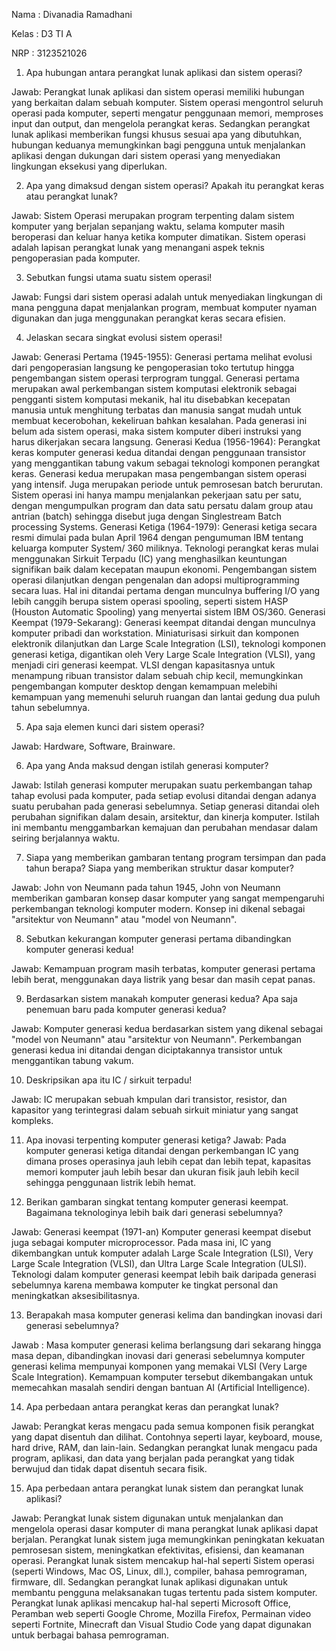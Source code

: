 Nama : Divanadia Ramadhani

Kelas : D3 TI A

NRP : 3123521026


1. Apa hubungan antara perangkat lunak aplikasi dan sistem operasi?

Jawab: Perangkat lunak aplikasi dan sistem operasi memiliki hubungan yang berkaitan dalam sebuah komputer. Sistem operasi mengontrol seluruh operasi pada komputer, seperti mengatur penggunaan memori, memproses input dan output, dan mengelola perangkat keras. Sedangkan perangkat lunak aplikasi memberikan fungsi khusus sesuai apa yang dibutuhkan, hubungan keduanya memungkinkan bagi pengguna untuk menjalankan aplikasi dengan dukungan dari sistem operasi yang menyediakan lingkungan eksekusi yang diperlukan.

2. Apa yang dimaksud dengan sistem operasi? Apakah itu perangkat keras atau perangkat lunak?

Jawab: Sistem Operasi merupakan program terpenting dalam sistem komputer yang berjalan sepanjang waktu, selama
komputer masih beroperasi dan keluar hanya ketika komputer dimatikan. Sistem operasi adalah lapisan perangkat lunak yang menangani aspek teknis pengoperasian pada komputer.
 
3. Sebutkan fungsi utama suatu sistem operasi!

Jawab: Fungsi dari sistem operasi adalah untuk menyediakan lingkungan di mana pengguna dapat menjalankan
program, membuat komputer nyaman digunakan dan juga menggunakan perangkat keras secara efisien.

4. Jelaskan secara singkat evolusi sistem operasi!

Jawab: Generasi Pertama (1945-1955): Generasi pertama melihat evolusi dari pengoperasian langsung ke pengoperasian toko tertutup hingga pengembangan
sistem operasi terprogram tunggal. Generasi pertama merupakan awal perkembangan sistem komputasi elektronik sebagai pengganti sistem komputasi mekanik, hal itu disebabkan kecepatan manusia untuk menghitung terbatas dan manusia sangat mudah untuk membuat kecerobohan, kekeliruan bahkan kesalahan. Pada generasi ini belum ada sistem operasi, maka sistem komputer diberi instruksi yang harus dikerjakan secara langsung.
Generasi Kedua (1956-1964): Perangkat keras komputer generasi kedua ditandai dengan penggunaan transistor yang menggantikan tabung vakum sebagai
teknologi komponen perangkat keras. Generasi kedua merupakan masa pengembangan sistem operasi yang intensif. Juga merupakan periode untuk pemrosesan
batch berurutan. Sistem operasi ini hanya mampu menjalankan pekerjaan satu per satu, dengan mengumpulkan program dan data satu persatu dalam group atau antrian (batch) sehingga disebut juga dengan Singlestream Batch processing Systems.
Generasi Ketiga (1964-1979): Generasi ketiga secara resmi dimulai pada bulan April 1964 dengan pengumuman IBM tentang keluarga komputer System/
360 miliknya. Teknologi perangkat keras mulai menggunakan Sirkuit Terpadu (IC) yang menghasilkan keuntungan signifikan
baik dalam kecepatan maupun ekonomi. Pengembangan sistem operasi dilanjutkan dengan pengenalan dan adopsi multiprogramming secara luas. Hal ini ditandai
pertama dengan munculnya buffering I/O yang lebih canggih berupa sistem operasi spooling, seperti sistem HASP (Houston Automatic Spooling) yang menyertai sistem IBM OS/360.
Generasi Keempat (1979-Sekarang): Generasi keempat ditandai dengan munculnya komputer pribadi dan workstation. Miniaturisasi sirkuit dan komponen elektronik dilanjutkan dan Large Scale Integration (LSI), teknologi komponen generasi ketiga, digantikan oleh Very Large Scale Integration (VLSI), yang menjadi ciri generasi keempat. VLSI dengan kapasitasnya untuk menampung ribuan transistor dalam sebuah chip kecil, memungkinkan pengembangan komputer desktop dengan kemampuan melebihi kemampuan yang memenuhi seluruh ruangan dan lantai gedung dua puluh tahun sebelumnya.

5. Apa saja elemen kunci dari sistem operasi?

Jawab: Hardware, Software, Brainware.

6. Apa yang Anda maksud dengan istilah generasi komputer?

Jawab: Istilah generasi komputer merupakan suatu perkembangan tahap tahap evolusi pada komputer, pada setiap evolusi ditandai dengan adanya suatu perubahan pada generasi sebelumnya. Setiap generasi ditandai oleh perubahan signifikan dalam desain, arsitektur, dan kinerja komputer. Istilah ini membantu menggambarkan kemajuan dan perubahan mendasar dalam seiring berjalannya waktu.

7. Siapa yang memberikan gambaran tentang program tersimpan dan pada tahun berapa? Siapa yang memberikan struktur dasar komputer?

Jawab: John von Neumann pada tahun 1945, John von Neumann memberikan gambaran konsep dasar komputer yang sangat mempengaruhi perkembangan teknologi komputer modern. Konsep ini dikenal sebagai "arsitektur von Neumann" atau "model von Neumann".

8. Sebutkan kekurangan komputer generasi pertama dibandingkan komputer generasi kedua!

Jawab: Kemampuan program masih terbatas, komputer generasi pertama lebih berat, menggunakan daya listrik yang besar dan masih cepat panas.

9. Berdasarkan sistem manakah komputer generasi kedua? Apa saja penemuan baru pada komputer generasi kedua?

Jawab: Komputer generasi kedua berdasarkan sistem yang dikenal sebagai "model von Neumann" atau "arsitektur von Neumann". Perkembangan generasi kedua ini ditandai dengan diciptakannya transistor untuk menggantikan tabung vakum.

10. Deskripsikan apa itu IC / sirkuit terpadu!

Jawab: IC merupakan sebuah kmpulan dari transistor, resistor, dan kapasitor yang terintegrasi dalam sebuah sirkuit miniatur yang sangat kompleks.

11. Apa inovasi terpenting komputer generasi ketiga?
Jawab: Pada komputer generasi ketiga ditandai dengan perkembangan IC yang dimana proses operasinya jauh lebih cepat dan lebih tepat, kapasitas memori komputer jauh lebih besar dan ukuran fisik jauh lebih kecil sehingga penggunaan listrik lebih hemat.

12. Berikan gambaran singkat tentang komputer generasi keempat. Bagaimana teknologinya lebih baik dari generasi sebelumnya?

Jawab: Generasi keempat (1971-an) Komputer generasi keempat disebut juga sebagai komputer microprocessor. Pada masa ini, IC yang dikembangkan untuk komputer adalah Large Scale Integration (LSI), Very Large Scale Integration (VLSI), dan Ultra Large Scale Integration (ULSI). Teknologi dalam komputer generasi keempat lebih baik daripada generasi sebelumnya karena membawa komputer ke tingkat personal dan meningkatkan aksesibilitasnya.

13. Berapakah masa komputer generasi kelima dan bandingkan inovasi dari generasi sebelumnya?

Jawab : Masa komputer generasi kelima berlangsung dari sekarang hingga masa depan, dibandingkan inovasi dari generasi sebelumnya komputer generasi kelima mempunyai komponen yang memakai VLSI (Very Large Scale Integration). Kemampuan komputer tersebut dikembangakan untuk memecahkan masalah sendiri dengan bantuan AI (Artificial Intelligence).

14. Apa perbedaan antara perangkat keras dan perangkat lunak?

Jawab: Perangkat keras mengacu pada semua komponen fisik perangkat yang dapat disentuh dan dilihat. Contohnya seperti layar, keyboard, mouse, hard drive, RAM, dan lain-lain. Sedangkan perangkat lunak mengacu pada program, aplikasi, dan data yang berjalan pada perangkat yang tidak berwujud dan tidak dapat disentuh secara fisik.

15. Apa perbedaan antara perangkat lunak sistem dan perangkat lunak aplikasi?

Jawab: Perangkat lunak sistem digunakan untuk menjalankan dan mengelola operasi dasar komputer di mana perangkat lunak aplikasi dapat berjalan. Perangkat lunak sistem juga memungkinkan peningkatan kekuatan pemrosesan sistem, meningkatkan efektivitas, efisiensi, dan keamanan operasi. Perangkat lunak sistem mencakup hal-hal seperti Sistem operasi (seperti Windows, Mac OS, Linux, dll.), compiler, bahasa pemrograman, firmware, dll. Sedangkan perangkat lunak aplikasi digunakan untuk membantu pengguna melaksanakan tugas tertentu pada sistem komputer. Perangkat lunak aplikasi mencakup hal-hal seperti Microsoft Office, Peramban web seperti Google Chrome, Mozilla Firefox, Permainan video seperti Fortnite, Minecraft dan Visual Studio Code yang dapat digunakan untuk berbagai bahasa pemrograman.
